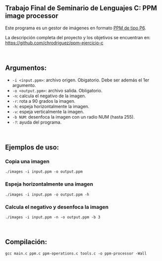 ## Trabajo Final de Seminario de Lenguajes C: PPM image processor

Este programa es un gestor de imágenes en formato [PPM de tipo P6](http://netpbm.sourceforge.net/doc/ppm.html).

La descripción completa del proyecto y los objetivos se encuentran en: https://github.com/chrodriguez/ppm-ejercicio-c

<br>

## Argumentos:
* `-i <input.ppm>`: archivo origen. Obigatorio. Debe ser además el 1er argumento.
* `-o <output.ppm>`: archivo salida. Obligatorio.
* `-n`: calcula el negativo de la imagen.
* `-r`: rota a 90 grados la imagen.
* `-h`: espeja horizontalmente la imagen.
* `-v`: espeja verticalmente la imagen.
* `-b NUM`: desenfoca la imagen con un radio NUM (hasta 255).
* `-?`: ayuda del programa.

<br>

## Ejemplos de uso:

### Copia una imagen

```
./images -i input.ppm -o output.ppm
```

### Espeja horizontalmente una imagen

```
./images -i input.ppm -o output.ppm -h
```

### Calcula el negativo y desenfoca la imagen

```
./images -i input.ppm -n -o output.ppm -b 3
```

<br>

## Compilación:

```
gcc main.c ppm.c ppm-operations.c tools.c -o ppm-processor -Wall
```